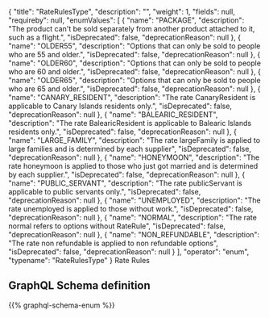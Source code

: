 {
  "title": "RateRulesType",
  "description": "",
  "weight": 1,
  "fields": null,
  "requireby": null,
  "enumValues": [
    {
      "name": "PACKAGE",
      "description": "The product can't be sold separately from another product attached to it, such as a flight.",
      "isDeprecated": false,
      "deprecationReason": null
    },
    {
      "name": "OLDER55",
      "description": "Options that can only be sold to people who are 55 and older.",
      "isDeprecated": false,
      "deprecationReason": null
    },
    {
      "name": "OLDER60",
      "description": "Options that can only be sold to people who are 60 and older.",
      "isDeprecated": false,
      "deprecationReason": null
    },
    {
      "name": "OLDER65",
      "description": "Options that can only be sold to people who are 65 and older.",
      "isDeprecated": false,
      "deprecationReason": null
    },
    {
      "name": "CANARY_RESIDENT",
      "description": "The rate CanaryResident is applicable to Canary Islands residents only.",
      "isDeprecated": false,
      "deprecationReason": null
    },
    {
      "name": "BALEARIC_RESIDENT",
      "description": "The rate BalearicResident is applicable to Balearic Islands residents only.",
      "isDeprecated": false,
      "deprecationReason": null
    },
    {
      "name": "LARGE_FAMILY",
      "description": "The rate largeFamily is applied to large families and is determined by each supplier",
      "isDeprecated": false,
      "deprecationReason": null
    },
    {
      "name": "HONEYMOON",
      "description": "The rate honeymoon is applied to those who just got married and is determined by each supplier.",
      "isDeprecated": false,
      "deprecationReason": null
    },
    {
      "name": "PUBLIC_SERVANT",
      "description": "The rate publicServant is applicable to public servants only.",
      "isDeprecated": false,
      "deprecationReason": null
    },
    {
      "name": "UNEMPLOYED",
      "description": "The rate unemployed is applied to those without work.",
      "isDeprecated": false,
      "deprecationReason": null
    },
    {
      "name": "NORMAL",
      "description": "The rate normal refers to options without RateRule",
      "isDeprecated": false,
      "deprecationReason": null
    },
    {
      "name": "NON_REFUNDABLE",
      "description": "The rate non refundable is applied to non refundable options",
      "isDeprecated": false,
      "deprecationReason": null
    }
  ],
  "operator": "enum",
  "typename": "RateRulesType"
}
Rate Rules
## GraphQL Schema definition

{{% graphql-schema-enum %}}

